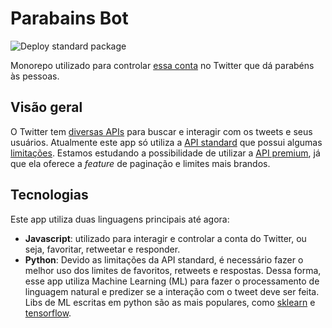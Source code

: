 # Parabains Bot

![Deploy standard package](https://github.com/renanmav/parabains-bot/workflows/Deploy%20standard%20package/badge.svg?branch=master)

Monorepo utilizado para controlar [essa conta](https://twitter.com/parabainsbot) no Twitter que dá parabéns às pessoas.

## Visão geral

O Twitter tem [diversas APIs](https://developer.twitter.com/en/docs/tweets/search/overview) para buscar e interagir com os tweets e seus usuários. Atualmente este app só utiliza a [API standard](https://developer.twitter.com/en/docs/tweets/search/api-reference/get-search-tweets) que possui algumas [limitações](https://developer.twitter.com/en/docs/basics/rate-limits). Estamos estudando a possibilidade de utilizar a [API premium](https://developer.twitter.com/en/docs/tweets/search/overview/premium), já que ela oferece a _feature_ de paginação e limites mais brandos.

## Tecnologias

Este app utiliza duas linguagens principais até agora:

- **Javascript**: utilizado para interagir e controlar a conta do Twitter, ou seja, favoritar, retweetar e responder.
- **Python**: Devido as limitações da API standard, é necessário fazer o melhor uso dos limites de favoritos, retweets e respostas. Dessa forma, esse app utiliza Machine Learning (ML) para fazer o processamento de linguagem natural e predizer se a interação com o tweet deve ser feita. Libs de ML escritas em python são as mais populares, como [sklearn](https://scikit-learn.org/stable/modules/classes.html) e [tensorflow](https://www.tensorflow.org/api_docs/python/tf).
